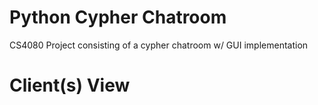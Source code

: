 # Python Cypher Chatroom
 CS4080 Project consisting of a cypher chatroom w/ GUI implementation

# Client(s) View
